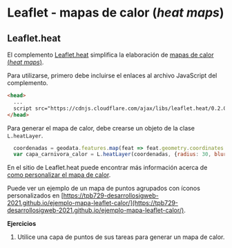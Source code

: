 # Leaflet - mapas de calor (*heat maps*)
## Leaflet.heat
El complemento [Leaflet.heat](https://github.com/Leaflet/Leaflet.heat) simplifica la elaboración de [mapas de calor (*heat maps*)](https://es.wikipedia.org/wiki/Mapa_de_calor).

Para utilizarse, primero debe incluirse el enlaces al archivo JavaScript del complemento. 

```html
<head>
  ...
  script src="https://cdnjs.cloudflare.com/ajax/libs/leaflet.heat/0.2.0/leaflet-heat.js"></script>
</head>
```

Para generar el mapa de calor, debe crearse un objeto de la clase ```L.heatLayer```.

```javascript
  coordenadas = geodata.features.map(feat => feat.geometry.coordinates.slice().reverse());
  var capa_carnivora_calor = L.heatLayer(coordenadas, {radius: 30, blur: 1});
```

En el sitio de Leaflet.heat puede encontrar más información acerca de [como personalizar el mapa de calor](https://github.com/Leaflet/Leaflet.heat#reference).

Puede ver un ejemplo de un mapa de puntos agrupados con íconos personalizados en [https://tpb729-desarrollosigweb-2021.github.io/ejemplo-mapa-leaflet-calor/](https://tpb729-desarrollosigweb-2021.github.io/ejemplo-mapa-leaflet-calor/).

**Ejercicios**  
1. Utilice una capa de puntos de sus tareas para generar un mapa de calor.

